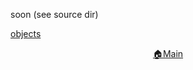 soon (see source dir)

<a href="https://github.com/xXxCLOTIxXx/discord/tree/main/udiscord/utils/objects">objects</a>



<div align="center">
  <a href="https://github.com/xXxCLOTIxXx/discord/blob/main/docs/index.md">🏠Main</a>
</div>
